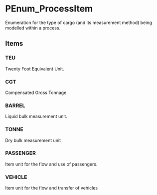 # PEnum_ProcessItem

Enumeration for the type of cargo (and its measurement method) being modelled within a process.
<!-- end of short definition -->


## Items

### TEU
Twenty Foot Equivalent Unit.

### CGT
Compensated Gross Tonnage

### BARREL
Liquid bulk measurement unit.

### TONNE
Dry bulk measurement unit

### PASSENGER
Item unit for the flow and use of passengers.

### VEHICLE
Item unit for the flow and transfer of vehicles
